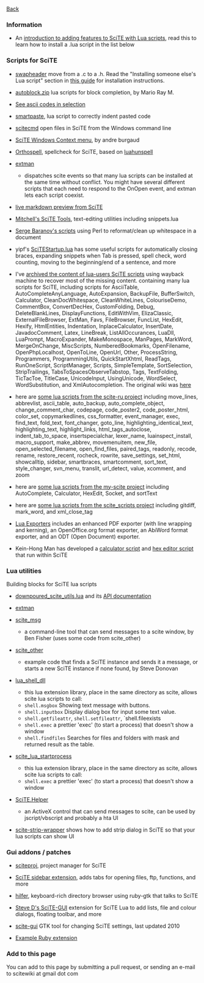 [Back](../README.md)

### Information

* An [introduction to adding features to SciTE with Lua scripts](./files/helpers/adding_scite_features_with_lua.md), read this to learn how to install a .lua script in the list below

### Scripts for SciTE

* [swapheader](https://raw.githubusercontent.com/downpoured/scite-files/master/files/files/helpers/swapheader.lua) move from a .c to a .h. Read the "Installing someone else's Lua script" section in [this guide](./files/helpers/adding_scite_features_with_lua.md) for installation instructions.

* [autoblock.zip](https://raw.githubusercontent.com/downpoured/scite-files/master/files/files/helpers/autoblock.zip) lua scripts for block completion, by Mario Ray M.

* [See ascii codes in selection](./files/helpers/see_ascii_selection.md)

* [smartpaste](https://raw.githubusercontent.com/downpoured/scite-files/master/files/files/helpers/smartpaste.lua), lua script to correctly indent pasted code

* [scitecmd](http://www.frykholm.se/scitecmd.html) open files in SciTE from the Windows command line

* [SciTE Windows Context menu](https://github.com/andreburgaud/wscitecm), by andre burgaud

* [Orthospell](http://tools.diorama.ch/orthospell.html), spellcheck for SciTE, based on [luahunspell](https://code.google.com/p/luahunspell/)

* [extman](https://raw.githubusercontent.com/downpoured/scite-files/master/files/files/helpers/extman.zip) 

    * dispatches scite events so that many lua scripts can be installed at the same time without conflict. You might have several different scripts that each need to respond to the OnOpen event, and extman lets each script coexist.

* [live markdown preview from SciTE](https://raw.githubusercontent.com/downpoured/scite-files/master/files/files/helpers/markdown.txt)

* [Mitchell's SciTE Tools](https://github.com/btakita/scite-tools), text-editing utilities including snippets.lua

* [Serge Baranov's scripts](https://raw.githubusercontent.com/downpoured/scite-files/master/files/files/helpers/perlformatters.txt) using Perl to reformat/clean up whitespace in a document

* yipf's [SciTEStartup.lua](https://github.com/yipf/scite-files/blob/master/SciTEStartup.lua) has some useful scripts for automatically closing braces, expanding snippets when Tab is pressed, spell check, word counting, moving to the beginning/end of a sentence, and more

* I've [archived the content of lua-users SciTE scripts](https://raw.githubusercontent.com/downpoured/scite-files/master/files/files/helpers/lua-users-scite-scripts.zip) using wayback machine to recover most of the missing content. containing many lua scripts for SciTE, including scripts for AsciiTable, AutoCompleteAnyLanguage, AutoExpansion, BackupFile, BufferSwitch, Calculator, CleanDocWhitespace, CleanWhiteLines, ColouriseDemo, CommentBox, ConvertDecHex, CustomFolding, Debug, DeleteBlankLines, DisplayFunctions, EditWithVim, ElizaClassic, ExternalFileBrowser, ExtMan, Favs, FileBrowser, FuncList, HexEdit, Hexify, HtmlEntities, Indentation, InplaceCalculator, InsertDate, JavadocComment, Latex, LineBreak, ListAllOccurances, LuaDll, LuaPrompt, MacroExpander, MakeMonospace, ManPages, MarkWord, MergeOnChange, MiscScripts, NumberedBookmarks, OpenFilename, OpenPhpLocalhost, OpenToLine, OpenUrl, Other, ProcessString, Programmers, ProgrammingUtils, QuickStartXhtml, ReadTags, RunOneScript, ScriptManager, Scripts, SimpleTemplate, SortSelection, StripTrailings, TabsToSpacesObserveTabstop, Tags, TextFolding, TicTacToe, TitleCase, UnicodeInput, UsingUnicode, WordSelect, WordSubstitution, and XmlAutocompletion. The original wiki was [here](http://lua-users.org/wiki/SciteScripts)

* here are [some lua scripts from the scite-ru project](https://raw.githubusercontent.com/downpoured/scite-files/master/files/files/helpers/scite-ru-scripts.zip) including move_lines, abbrevlist, ascii_table, auto_backup, auto_complete_object, change_comment_char, codepage, code_poster2, code_poster_html, color_set, copymarkedlines, css_formatter, event_manager, exec, find_text, fold_text, font_changer, goto_line, highlighting_identical_text, highlighting_text, highlight_links, html_tags_autoclose, indent_tab_to_space, insertspecialchar, lexer_name, luainspect_install, macro_support, make_abbrev, movemenuitem, new_file, open_selected_filename, open_find_files, paired_tags, readonly, recode, rename, restore_recent, rocheck, rowrite, save_settings, set_html, showcalltip, sidebar, smartbraces, smartcomment, sort_text, style_changer, svn_menu, translit, url_detect, value, xcomment, and zoom

* here are [some lua scripts from the my-scite project](https://raw.githubusercontent.com/downpoured/scite-files/master/files/files/helpers/my_scite_scripts.zip) including AutoComplete, Calculator, HexEdit, Socket, and sortText

* here are [some lua scripts from the scite_scripts project](https://github.com/mkottman/scite_scripts) including gitdiff, mark_word, and xml_close_tag

* [Lua Exporters](https://raw.githubusercontent.com/downpoured/scite-files/master/files/files/helpers/SciTELuaExporters-0.9.11.zip)  includes an enhanced PDF exporter (with line wrapping and kerning), an OpenOffice.org format exporter, an AbiWord format exporter, and an ODT (Open Document) exporter.

* Kein-Hong Man has developed a [calculator script](https://raw.githubusercontent.com/downpoured/scite-files/master/files/files/helpers/scite_calculator.zip) and [hex editor script](https://raw.githubusercontent.com/downpoured/scite-files/master/files/files/helpers/scite_hexedit.zip) that run within SciTE

### Lua utilities

Building blocks for SciTE lua scripts

* [downpoured_scite_utils.lua](https://raw.githubusercontent.com/downpoured/scite-files/master/files/files/helpers/downpoured_scite_utils.lua) and its [API documentation](./files/helpers/downpoured_scite_utils_api.md)

* [extman](https://raw.githubusercontent.com/downpoured/scite-files/master/files/files/helpers/extman.zip)

* [scite_msg](https://raw.githubusercontent.com/downpoured/scite-files/master/files/files/helpers/scite_msg.zip) 

    * a command-line tool that can send messages to a scite window, by Ben Fisher (uses some code from scite_other)

* [scite_other](https://raw.githubusercontent.com/downpoured/scite-files/master/files/files/helpers/scite_other.zip) 

   * example code that finds a SciTE instance and sends it a message, or starts a new SciTE instance if none found, by Steve Donovan
   
* [lua_shell_dll](https://raw.githubusercontent.com/downpoured/scite-files/master/files/files/helpers/lua_shell_dll.zip)

    * this lua extension library, place in the same directory as scite, allows scite lua scripts to call:
    * `shell.msgbox` Showing text message with buttons.
    * `shell.inputbox` Display dialog box for input some text value.
    * `shell.getfileattr`, `shell.setfileattr`, `shell.fileexists
    * `shell.exec` a prettier 'exec' (to start a process) that doesn't show a window
    * `shell.findfiles` Searches for files and folders with mask and returned result as the table.

* [scite_lua_startprocess](https://raw.githubusercontent.com/downpoured/scite-files/master/files/files/helpers/scite_lua_startprocess.zip) 

    * this lua extension library, place in the same directory as scite, allows scite lua scripts to call:
    * `shell.exec` a prettier 'exec' (to start a process) that doesn't show a window
    
* [SciTE.Helper](https://raw.githubusercontent.com/downpoured/scite-files/master/files/files/helpers/SciTE.Helper.zip) 

    * an ActiveX control that can send messages to scite, can be used by jscript/vbscript and probably a hta UI
    
* [scite-strip-wrapper](https://github.com/klonuo/scite-strip-wrapper) shows how to add strip dialog in SciTE so that your lua scripts can show UI

### Gui addons / patches

* [sciteproj](https://savannah.nongnu.org/projects/sciteproj/), project manager for SciTE 

* [SciTE sidebar extension](http://valentin.dasdeck.com/projects/scite_sidebar/), adds tabs for opening files, ftp, functions, and more

* [hilfer](https://rubygems.org/gems/hilfer/), keyboard-rich directory browser using ruby-gtk that talks to SciTE

* [Steve D's SciTE-GUI](https://groups.google.com/forum/#!topic/scite-interest/yZubpejP-bM) extension for SciTE Lua to add lists, file and colour dialogs, floating toolbar, and more

* [scite-gui](https://github.com/frank-w/scite-gui) GTK tool for changing SciTE settings, last updated 2010

* [Example Ruby extension](https://groups.google.com/forum/#!topic/scite-interest/cl6DogvZz2k)

### Add to this page

You can add to this page by submitting a pull request, or sending an e-mail to scitewiki at gmail dot com

